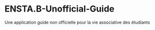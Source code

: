 # ENSTA.B-Unofficial-Guide
Une application guide non officielle pour la vie associative des étudiants
